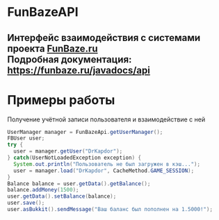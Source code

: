 # FunBazeAPI
Интерфейс взаимодействия с системами проекта **[FunBaze.ru](https://funbaze.ru/)**<br>
Подробная документация: https://funbaze.ru/javadocs/api
---
# Примеры работы
Получение учётной записи пользователя и взаимодействие с ней
```java
UserManager manager = FunBazeApi.getUserManager();
FBUser user;
try {
  user = manager.getUser("DrKapdor");
} catch(UserNotLoadedException exception) {
  System.out.println("Пользователь не был загружен в кэш...");
  user = manager.load("DrKapdor", CacheMethod.GAME_SESSION);
}
Balance balance = user.getData().getBalance();
balance.addMoney(1500);
user.getData().setBalance(balance);
user.save();
user.asBukkit().sendMessage("Ваш баланс был пополнен на 1.5000!");
```
